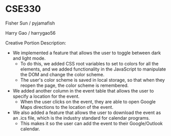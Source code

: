 # CSE330
Fisher Sun / pyjamafish

Harry Gao / harrygao56

Creative Portion Description:
- We implemented a feature that allows the user to toggle between dark and light mode.
  - To do this, we added CSS root variables to set to colors for all the elements, and we added functionality in the JavaScript to manipulate the DOM and change the color scheme.
  - The user's color scheme is saved in local storage, so that when they reopen the page, the color scheme is remembered.
- We added another column in the event table that allows the user to specify a location for the event.
  - When the user clicks on the event, they are able to open Google Maps directions to the location of the event.
- We also added a feature that allows the user to download the event as an .ics file, which is the industry standard for calendar programs.
  - This makes it so the user can add the event to their Google/Outlook calendar.
